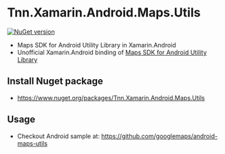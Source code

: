 # Tnn.Xamarin.Android.Maps.Utils
[![NuGet version](https://badge.fury.io/nu/Tnn.Xamarin.Android.Maps.Utils.svg)](https://badge.fury.io/nu/Tnn.Xamarin.Android.Maps.Utils)

- Maps SDK for Android Utility Library in Xamarin.Android
- Unofficial Xamarin.Android binding of [Maps SDK for Android Utility Library](https://github.com/googlemaps/android-maps-utils)

## Install Nuget package
- https://www.nuget.org/packages/Tnn.Xamarin.Android.Maps.Utils

## Usage
- Checkout Android sample at: https://github.com/googlemaps/android-maps-utils